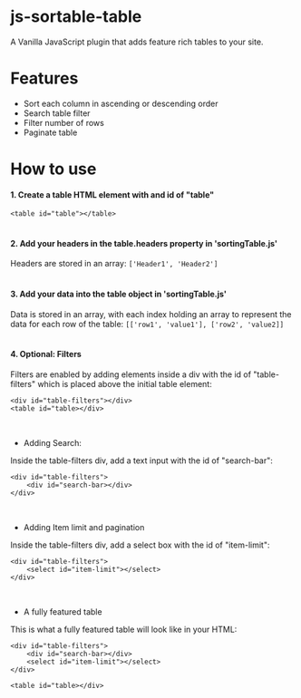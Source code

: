 # js-sortable-table
A Vanilla JavaScript plugin that adds feature rich tables to your site.

# Features
- Sort each column in ascending or descending order
- Search table filter
- Filter number of rows
- Paginate table

# How to use
#### 1. Create a table HTML element with and id of "table"
`<table id="table"></table>`
<br>  <br>

#### 2. Add your headers in the table.headers property in 'sortingTable.js'
Headers are stored in an array: `['Header1', 'Header2']`
<br><br>

#### 3. Add your data into the table object in 'sortingTable.js'
Data is stored in an array, with each index holding an array to represent the data for each row of the table: `[['row1', 'value1'], ['row2', 'value2]]`
<br><br>

#### 4. Optional: Filters
Filters are enabled by adding elements inside a div with the id of "table-filters" which is placed above the initial table element:

    <div id="table-filters"></div>
    <table id="table></div>
<br>

- Adding Search:

Inside the table-filters div, add a text input with the id of "search-bar":

    <div id="table-filters">
        <div id="search-bar></div>
    </div>
<br>

- Adding Item limit and pagination

Inside the table-filters div, add a select box with the id of "item-limit":

    <div id="table-filters">
        <select id="item-limit"></select>
    </div>
<br>

- A fully featured table

This is what a fully featured table will look like in your HTML:

    <div id="table-filters">
        <div id="search-bar></div>
        <select id="item-limit"></select>
    </div>

    <table id="table></div>